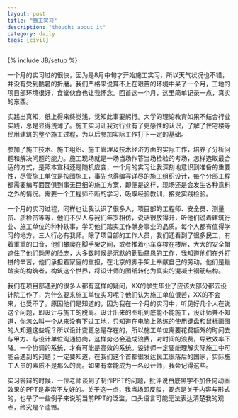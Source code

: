 ```yaml
---
layout: post
title: "施工实习"
description: "thought about it"
category: daily
tags: [civil]
---
```

{% include JB/setup %}

一个月的实习过的很快，因为是8月中旬才开始施工实习，所以天气状况也不错，并没有受到酷暑的折磨。我们严格来说算不上在艰苦的环境中呆了一个月，工地的项目部环境很好，食堂伙食也让我怀念。回首这一个月，这里简单记录一点，真实的东西。

实践出真知，纸上得来终觉浅，觉知此事要躬行。大学的理论教育如果不结合行业实践，总是显得浅薄了。施工实习让我对行业有了更感性的认识，了解了住宅楼等民用建筑的整个施工过程，为以后参加实际工作打下一定的基础。

参加了施工技术、施工组织、施工管理及技术经济方面的实际工作，培养了分析问题和解决问题的能力。施工现场就是一场当场作答当场检验的考场，怎样选取最合适的方式，是照本宣科还是随机应变，一个月的实习让我深刻地意识到准备的重要性，尽管施工单位是按图施工，事先也得编写详尽的施工组织设计，每个分部工程都需要编写面面俱到事无巨细的施工方案，即便是这样，现场还是会发生各种意料之外的情况。需要一个工程师不断的学习，吸取经验教训，接受实践检验。

一个月的实习过程，同样也让我认识了很多人，项目部的工程师、安全员、测量员、质检员等等，他们不少人与我们年岁相仿，说话很放得开，听他们说着建筑行业、施工单位的种种轶事，学习他们踏实工作献身事业的品质。每个人都有值得学习的地方，三人行必有我师。除了项目部的工作人员，我们还看到了很多民工，有着重重的口音，他们攀爬在脚手架之间，或者推着小车穿梭在楼层，大大的安全帽遮住了他们黝黑的脸庞，大多数时候是沉默的勤勤恳恳的工作，我知道他们在外打拼的辛苦，他们承担着家庭的重担，在北京的脚手架上奉献自己的劳动。他们是最踏实的构筑者，构筑这个世界，将设计师的图纸转化为真实的混凝土钢筋结构。

我们在项目部遇到的很多人都有这样的疑问，XX的学生毕业了应该大部分都去设计院工作了，为什么要来施工单位实习呢？他们认为施工单位很苦，XX的不会来，也受不了。原因他们是知道的，因为我在一个月的实习中，听见好几个人在说这个问题，即设计与施工的脱离。设计出来的图纸到底能不能施工，设计师并不知道，你怎么叫一个从来没有下过工地，只知道在电脑上熟练的使用键盘和鼠标画图的人知道这些呢？所以设计变更总是存在的，所以施工单位需要花费额外的时间去与甲方、与设计单位沟通协商，这样势必会造成浪费，对时间的浪费，导致效率下降。一个协调的系统，才有可能是高效的系统。设计师一定要能理解实际施工中可能会遇到的问题；一定要知道，在我们这个首都很发达民工很落后的国家，实际施工人员的素质不是那么的高。如果有幸能成为一名设计师，我会记得这些。

实习答辩的时候，一位老师谈到了制作PPT的问题，批评说白底黑字不加任何动画效果的PPT是非常不友好的。关于这一点，我当场即反驳，要点是关于内容与形式的，也举了一些例子来说明当前PPT的泛滥，口头语言可能无法表达清楚我的观点，终究是个遗憾。
